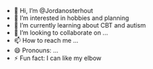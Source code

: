 - 👋 Hi, I’m @Jordanosterhout
- 👀 I’m interested in hobbies and planning
- 🌱 I’m currently learning about CBT and autism
- 💞️ I’m looking to collaborate on ...
- 📫 How to reach me ...
- 😄 Pronouns: ...
- ⚡ Fun fact: I can like my elbow

<!---
Jordanosterhout/Jordanosterhout is a ✨ special ✨ repository because its `README.md` (this file) appears on your GitHub profile.
You can click the Preview link to take a look at your changes.
--->

